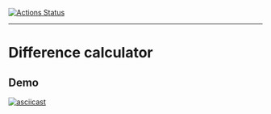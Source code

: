 [![Actions Status](https://github.com/lastpatrol/frontend-project-lvl2/workflows/hexlet-check/badge.svg)](https://github.com/lastpatrol/frontend-project-lvl2/actions)

---

# Difference calculator

## Demo

[![asciicast](https://asciinema.org/a/1y0WgxiX08Ddqz8N3EbqLL3ZK.svg)](https://asciinema.org/a/1y0WgxiX08Ddqz8N3EbqLL3ZK)